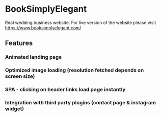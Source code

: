 # BookSimplyElegant

Real wedding business website.
For live version of the website please visit https://www.booksimplyelegant.com/

## Features
### Animated landing page
### Optimized image loading (resolution fetched depends on screen size)
### SPA - clicking on header links load page instantly
### Integration with third party plugins (contact page & instagram widget)
